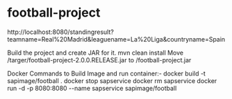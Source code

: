 # football-project
http://localhost:8080/standingresult?teamname=Real%20Madrid&leaguename=La%20Liga&countryname=Spain

Build the project and create JAR for it.
mvn clean install
Move /targer/football-project-2.0.0.RELEASE.jar to /football-project.jar

Docker Commands to Build Image and run container:-
docker build -t sapimage/football .
docker stop sapservice
docker rm sapservice
docker run -d -p 8080:8080 --name sapservice sapimage/football